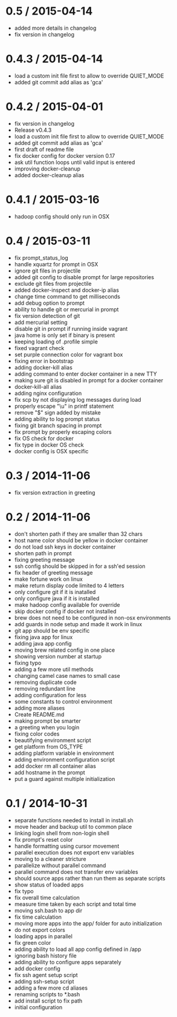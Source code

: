 
0.5 / 2015-04-14
==================

  * added more details in changelog
  * fix version in changelog

0.4.3 / 2015-04-14
==================

  * load a custom init file first to allow to override QUIET_MODE
  * added git commit add alias as 'gca'

0.4.2 / 2015-04-01
==================

  * fix version in changelog
  * Release v0.4.3
  * load a custom init file first to allow to override QUIET_MODE
  * added git commit add alias as 'gca'
  * first draft of readme file
  * fix docker config for docker version 0.17
  * ask util function loops until valid input is entered
  * improving docker-cleanup
  * added docker-cleanup alias

0.4.1 / 2015-03-16
==================

  * hadoop config should only run in OSX

0.4 / 2015-03-11
==================

  * fix prompt_status_log
  * handle xquartz for prompt in OSX
  * ignore git files in projectile
  * added git config to disable prompt for large repositories
  * exclude git files from projectile
  * added docker-inspect and docker-ip alias
  * change time command to get milliseconds
  * add debug option to prompt
  * ability to handle git or mercurial in prompt
  * fix version detection of git
  * add mercurial setting
  * disable git in prompt if running inside vagrant
  * java home is only set if binary is present
  * keeping loading of .profile simple
  * fixed vagrant check
  * set purple connection color for vagrant box
  * fixing error in bootstrap
  * adding docker-kill alias
  * adding command to enter docker container in a new TTY
  * making sure git is disabled in prompt for a docker container
  * docker-kill-all alias
  * adding nginx configuration
  * fix scp by not displaying log messages during load
  * properly escape "\u" in printf statement
  * remove "$" sign added by mistake
  * adding ability to log prompt status
  * fixing git branch spacing in prompt
  * fix prompt by properly escaping colors
  * fix OS check for docker
  * fix type in docker OS check
  * docker config is OSX specific

0.3 / 2014-11-06
==================

  * fix version extraction in greeting

0.2 / 2014-11-06
==================

  * don't shorten path if they are smaller than 32 chars
  * host name color should be yellow in docker container
  * do not load ssh keys in docker container
  * shorten path in prompt
  * fixing greeting message
  * ssh config should be skipped in for a ssh'ed session
  * fix header of greeting message
  * make fortune work on linux
  * make return display code limited to 4 letters
  * only configure git if it is inatalled
  * only configure java if it is installed
  * make hadoop config available for override
  * skip docker config if docker not installed
  * brew does not need to be configured in non-osx environments
  * add guards in node setup and made it work in linux
  * git app should be env specific
  * fixing java app for linux
  * adding java app config
  * moving brew related config in one place
  * showing version number at startup
  * fixing typo
  * adding a few more util methods
  * changing camel case names to small case
  * removing duplicate code
  * removing redundant line
  * adding configuration for less
  * some constants to control environment
  * adding more aliases
  * Create README.md
  * making prompt be smarter
  * a greeting when you login
  * fixing color codes
  * beautifying environment script
  * get platform from OS_TYPE
  * adding platform variable in environment
  * adding environment configuration script
  * add docker rm all container alias
  * add hostname in the prompt
  * put a guard against multiple initialization

0.1 / 2014-10-31
==================

  * separate functions needed to install in install.sh
  * move header and backup util to common place
  * linking login shell from non-login shell
  * fix prompt's reset color
  * handle formatting using cursor movement
  * parallel execution does not export env variables
  * moving to a cleaner stricture
  * parallelize without parallel command
  * parallel command does not transfer env variables
  * should source apps rather than run them as separate scripts
  * show status of loaded apps
  * fix typo
  * fix overall time calculation
  * measure time taken by each script and total time
  * moving ssh.bash to app dir
  * fix time calculation
  * moving more apps into the app/ folder for auto initialization
  * do not export colors
  * loading apps in parallel
  * fix green color
  * adding ability to load all app config defined in /app
  * ignoring bash history file
  * adding ability to configure apps separately
  * add docker config
  * fix ssh agent setup script
  * adding ssh-setup script
  * adding a few more cd aliases
  * renaming scripts to *.bash
  * add install script to fix path
  * initial configuration

